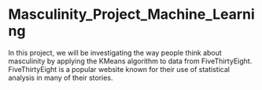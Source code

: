 # Masculinity_Project_Machine_Learning
In this project, we will be investigating the way people think about masculinity by applying the KMeans algorithm to data from FiveThirtyEight. FiveThirtyEight is a popular website known for their use of statistical analysis in many of their stories.
